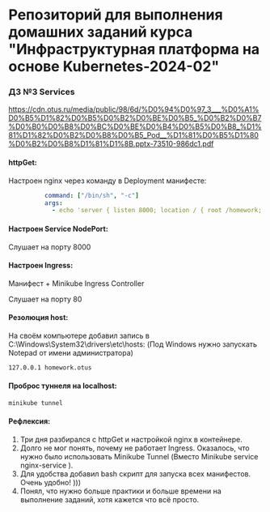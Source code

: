 # Репозиторий для выполнения домашних заданий курса "Инфраструктурная платформа на основе Kubernetes-2024-02" 

### ДЗ №3 Services
https://cdn.otus.ru/media/public/98/6d/%D0%94%D0%97_3___%D0%A1%D0%B5%D1%82%D0%B5%D0%B2%D0%BE%D0%B5_%D0%B2%D0%B7%D0%B0%D0%B8%D0%BC%D0%BE%D0%B4%D0%B5%D0%B8_%D1%81%D1%82%D0%B2%D0%B8%D0%B5_Pod__%D1%81%D0%B5%D1%80%D0%B2%D0%B8%D1%81%D1%8B.pptx-73510-986dc1.pdf
#### httpGet:
Настроен nginx через команду в Deployment манифесте:
```yaml 
          command: ["/bin/sh", "-c"]
          args:
            - echo 'server { listen 8000; location / { root /homework; index index.html;} }' > /etc/nginx/conf.d/default.conf && nginx -g 'daemon off;'
```

#### Настроен Service NodePort:
Слушает на порту 8000

#### Настроен Ingress:
Манифест + Minikube Ingress Controller

Слушает на порту 80

#### Резолюция host:
На своём компьютере добавил запись в C:\Windows\System32\drivers\etc\hosts:
(Под Windows нужно запускать Notepad от имени администратора)
```bash
127.0.0.1 homework.otus
```

#### Проброс туннеля на localhost:
```bash 
minikube tunnel
``` 

#### Рефлексия:
1) Три дня разбирался с httpGet и настройкой nginx в контейнере. 
2) Долго не мог понять, почему не работает Ingress. Оказалось, что нужно было использовать Minikube Tunnel (Вместо Minikube service nginx-service ).
3) Для удобства добавил bash скрипт для запуска всех манифестов. Очень удобно! )))
4) Понял, что нужно больше практики и больше времени на выполнение заданий, хотя кажется что всё просто.